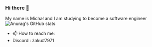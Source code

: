 ### Hi there 👋
My name is Michał and I am studying to become a software engineer
![Anurag's GitHub stats](https://github-readme-stats.vercel.app/api?username=anuraghazra&show_icons=true&theme=tokyonight)

- 📫 How to reach me:
- Discord : żaku#7971

<!--
**Krzakerson/Krzakerson** is a ✨ _special_ ✨ repository because its `README.md` (this file) appears on your GitHub profile.

Here are some ideas to get you started:

- 🔭 I’m currently working on ...
- 🌱 I’m currently learning ...
- 👯 I’m looking to collaborate on ...
- 🤔 I’m looking for help with ...
- 💬 Ask me about ...
- 📫 How to reach me: ...
- 😄 Pronouns: ...
- ⚡ Fun fact: ...
-->
